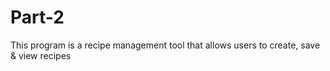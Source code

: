 # Part-2
This program is a recipe management tool that allows users to create, save &amp; view recipes
